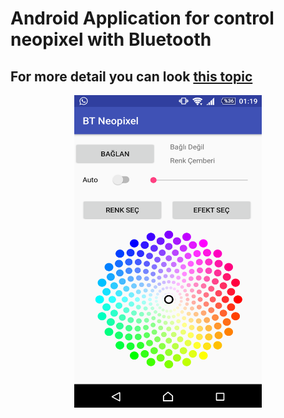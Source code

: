 # Android Application for control neopixel with Bluetooth

## For more detail you can look <a href="http://www.elektrobot.net/arduino-ile-android-kontollu-neopixel-led/">this topic</a>

<center><img src="appss.png" width="300px" height="500px"></center>
